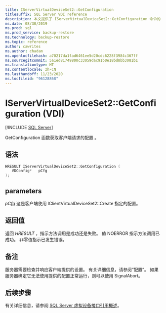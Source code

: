 ```yaml
---
title: IServerVirtualDeviceSet2::GetConfiguration
titlesuffix: SQL Server VDI reference
description: 本文提供了 IServerVirtualDeviceSet2::GetConfiguration 命令的参考。
ms.date: 08/30/2019
ms.prod: sql
ms.prod_service: backup-restore
ms.technology: backup-restore
ms.topic: reference
author: cawrites
ms.author: chadam
ms.openlocfilehash: a70217da1fad6461ee5d20cdc6228f3984c367ff
ms.sourcegitcommit: 5a1ed81749800c33059dac91b0e18bd8bb3081b1
ms.translationtype: HT
ms.contentlocale: zh-CN
ms.lasthandoff: 11/23/2020
ms.locfileid: "96128868"
---
```

# <a name="iservervirtualdeviceset2getconfiguration-vdi"></a>IServerVirtualDeviceSet2::GetConfiguration (VDI)

[!INCLUDE [SQL Server](../../../includes/applies-to-version/sqlserver.md)]

GetConfiguration 函数获取客户端请求的配置  。

## <a name="syntax"></a>语法

```c
HRESULT IServerVirtualDeviceSet2::GetConfiguration (
   VDConfig*   pCfg
);
```

## <a name="parameters"></a>parameters

*pCfg* 这是客户端使用 IClientVirtualDeviceSet2::Create 指定的配置。

## <a name="return-value"></a>返回值

返回 *HRESULT* ，指示方法调用是成功还是失败。 值 NOERROR 指示方法调用已成功。 非零值指示已发生错误。

## <a name="remarks"></a>备注

服务器需要检查并响应客户端提供的设置。 有关详细信息，请参阅“配置”。 如果服务器确定它无法使用提供的配置正常运行，则可以使用 SignalAbort。

## <a name="next-steps"></a>后续步骤

有关详细信息，请参阅 [SQL Server 虚拟设备接口引用概述](reference-virtual-device-interface.md)。
